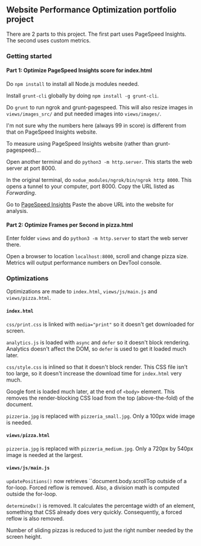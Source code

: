 ## Website Performance Optimization portfolio project

There are 2 parts to this project. The first part uses PageSpeed Insights. The second uses custom metrics.

### Getting started

#### Part 1: Optimize PageSpeed Insights score for index.html

Do ``npm install`` to install all Node.js modules needed.

Install ``grunt-cli`` globally by doing ``npm install -g grunt-cli``.

Do ``grunt`` to run ngrok and grunt-pagespeed.
This will also resize images in ``views/images_src/`` and put needed images into ``views/images/``.

I'm not sure why the numbers here (always 99 in score) is different from that on PageSpeed Insights website.


To measure using PageSpeed Insights website (rather than grunt-pagespeed)...

Open another terminal and do ``python3 -m http.server``. This starts the web server at port 8000.

In the original terminal, do ``nodue_modules/ngrok/bin/ngrok http 8000``. This opens a tunnel to your computer, port 8000.
Copy the URL listed as *Forwarding*.

Go to [PageSpeed Insights](https://developers.google.com/speed/pagespeed/insights)
Paste the above URL into the website for analysis.


#### Part 2: Optimize Frames per Second in pizza.html

Enter folder ``views`` and do ``python3 -m http.server`` to start the web server there.

Open a browser to location ``localhost:8000``, scroll and change pizza size.
Metrics will output performance numbers on DevTool console.


### Optimizations

Optimizations are made to ``index.html``, ``views/js/main.js`` and ``views/pizza.html``.

#### ``index.html``

``css/print.css`` is linked with ``media="print"`` so it doesn't get downloaded for screen.

``analytics.js`` is loaded with ``async`` and ``defer`` so it doesn't block rendering.
Analytics doesn't affect the DOM, so ``defer`` is used to get it loaded much later.

``css/style.css`` is inlined so that it doesn't block render.
This CSS file isn't too large, so it doesn't increase the download time for ``index.html`` very much.

Google font is loaded much later, at the end of ``<body>`` element.
This removes the render-blocking CSS load from the top (above-the-fold) of the document.

``pizzeria.jpg`` is replaced with ``pizzeria_small.jpg``.
Only a 100px wide image is needed.


#### ``views/pizza.html``

``pizzeria.jpg`` is replaced with ``pizzeria_medium.jpg``.
Only a 720px by 540px image is needed at the largest.


#### ``views/js/main.js``

``updatePositions()`` now retrieves ``document.body.scrollTop outside of a for-loop.
Forced reflow is removed.
Also, a division math is computed outside the for-loop.

``determineDx()`` is removed.
It calculates the percentage width of an element, something that CSS already does very quickly.
Consequently, a forced reflow is also removed.

Number of sliding pizzas is reduced to just the right number needed by the screen height.
